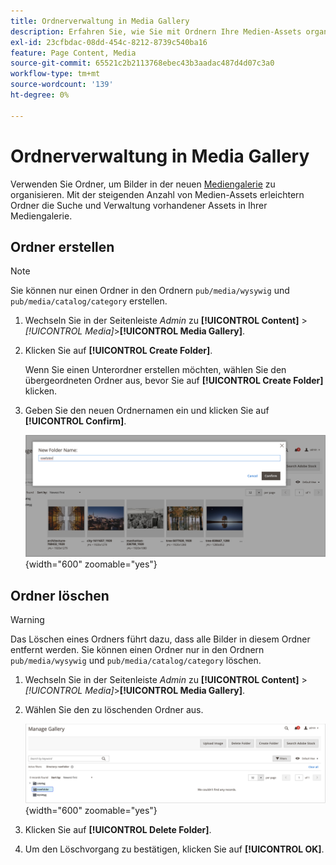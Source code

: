 ```yaml
---
title: Ordnerverwaltung in Media Gallery
description: Erfahren Sie, wie Sie mit Ordnern Ihre Medien-Assets organisieren können.
exl-id: 23cfbdac-08dd-454c-8212-8739c540ba16
feature: Page Content, Media
source-git-commit: 65521c2b2113768ebec43b3aadac487d4d07c3a0
workflow-type: tm+mt
source-wordcount: '139'
ht-degree: 0%

---
```


# Ordnerverwaltung in Media Gallery

Verwenden Sie Ordner, um Bilder in der neuen [Mediengalerie](media-gallery.md) zu organisieren. Mit der steigenden Anzahl von Medien-Assets erleichtern Ordner die Suche und Verwaltung vorhandener Assets in Ihrer Mediengalerie.

## Ordner erstellen

>[!NOTE]
>
>Sie können nur einen Ordner in den Ordnern `pub/media/wysywig` und `pub/media/catalog/category` erstellen.

1. Wechseln Sie in der Seitenleiste _Admin_ zu **[!UICONTROL Content]** > _[!UICONTROL Media]_>**[!UICONTROL Media Gallery]**.

1. Klicken Sie auf **[!UICONTROL Create Folder]**.

   Wenn Sie einen Unterordner erstellen möchten, wählen Sie den übergeordneten Ordner aus, bevor Sie auf **[!UICONTROL Create Folder]** klicken.

1. Geben Sie den neuen Ordnernamen ein und klicken Sie auf **[!UICONTROL Confirm]**.

   ![Neuer Ordnername](./assets/media-gallery-folder-name.png){width="600" zoomable="yes"}

## Ordner löschen

>[!WARNING]
>
>Das Löschen eines Ordners führt dazu, dass alle Bilder in diesem Ordner entfernt werden. Sie können einen Ordner nur in den Ordnern `pub/media/wysywig` und `pub/media/catalog/category` löschen.

1. Wechseln Sie in der Seitenleiste _Admin_ zu **[!UICONTROL Content]** > _[!UICONTROL Media]_>**[!UICONTROL Media Gallery]**.

1. Wählen Sie den zu löschenden Ordner aus.

   ![Ordner auswählen](./assets/media-gallery-selected-folder.png){width="600" zoomable="yes"}

1. Klicken Sie auf **[!UICONTROL Delete Folder]**.

1. Um den Löschvorgang zu bestätigen, klicken Sie auf **[!UICONTROL OK]**.
